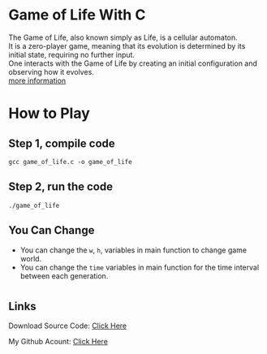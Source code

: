 # Game of Life With C
The Game of Life, also known simply as Life, is a cellular automaton.\
It is a zero-player game, meaning that its evolution is determined by its initial state, requiring no further input.\
One interacts with the Game of Life by creating an initial configuration and observing how it evolves.\
[more information](https://en.wikipedia.org/wiki/Conway%27s_Game_of_Life)

#
# How to Play

## Step 1, compile code
```
gcc game_of_life.c -o game_of_life
```

## Step 2, run the code
```
./game_of_life
```

## You Can Change
- You can change the `w`, `h`, variables in main function to change game world.
- You can change the `time` variables in main function for the time interval between each generation.



#
## Links


Download Source Code: [Click Here](https://github.com/dori-dev/game-of-life-c/archive/refs/heads/main.zip)

My Github Acount: [Click Here](https://github.com/dori-dev/)
